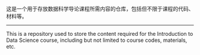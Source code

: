 这是一个用于存放数据科学导论课程所需内容的仓库，包括但不限于课程的代码、材料等。


---
This is a repository used to store the content required for the Introduction to Data Science course, including but not limited to course codes, materials, etc.
